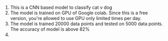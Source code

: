 1. This is a CNN based model to classify cat v dog
2. The model is trained on GPU of Google colab. Since this is a free version, you're allowed to use GPU only limited times per day.
3. The model is trained 20000 data points and tested on 5000 data points. The accuracy of model is above 82%
4. 
